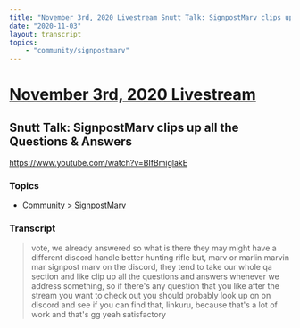 ```yaml
---
title: "November 3rd, 2020 Livestream Snutt Talk: SignpostMarv clips up all the Questions & Answers"
date: "2020-11-03"
layout: transcript
topics:
    - "community/signpostmarv"
---
```

# [November 3rd, 2020 Livestream](../2020-11-03.md)
## Snutt Talk: SignpostMarv clips up all the Questions & Answers
https://www.youtube.com/watch?v=BIfBmiglakE

### Topics
* [Community > SignpostMarv](../topics/community/signpostmarv.md)

### Transcript

> vote, we already answered so what is there they may might have a different discord handle better hunting rifle but, marv or marlin marvin mar signpost marv on the discord, they tend to take our whole qa section and like clip up all the questions and answers whenever we address something, so if there's any question that you like after the stream you want to check out you should probably look up on on discord and see if you can find that, linkuru, because that's a lot of work and that's gg yeah satisfactory
